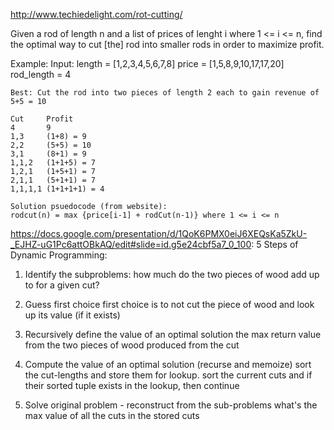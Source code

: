 http://www.techiedelight.com/rot-cutting/

Given a rod of length n and a list of prices of lenght i where 1 <= i <= n, find the optimal way to cut [the] rod into smaller rods in order to maximize profit.

Example:
    Input:
        length = [1,2,3,4,5,6,7,8]
        price = [1,5,8,9,10,17,17,20]
        rod_length = 4

    Best: Cut the rod into two pieces of length 2 each to gain revenue of 5+5 = 10

    Cut     Profit
    4       9
    1,3     (1+8) = 9
    2,2     (5+5) = 10
    3,1     (8+1) = 9
    1,1,2   (1+1+5) = 7
    1,2,1   (1+5+1) = 7
    2,1,1   (5+1+1) = 7
    1,1,1,1 (1+1+1+1) = 4

    Solution psuedocode (from website):
    rodcut(n) = max {price[i-1] + rodCut(n-1)} where 1 <= i <= n





https://docs.google.com/presentation/d/1QoK6PMX0eiJ6XEQsKa5ZkU-_EJHZ-uG1Pc6attOBkAQ/edit#slide=id.g5e24cbf5a7_0_100:
5 Steps of Dynamic Programming:

1. Identify the subproblems:
    how much do the two pieces of wood add up to for a given cut?

2. Guess first choice
    first choice is to not cut the piece of wood and look up its value (if it exists)

3. Recursively define the value of an optimal solution
    the max return value from the two pieces of wood produced from the cut

4. Compute the value of an optimal solution (recurse and memoize)
    sort the cut-lengths and store them for lookup.
    sort the current cuts and if their sorted tuple exists in the lookup, then continue

5. Solve original problem - reconstruct from the sub-problems
    what's the max value of all the cuts in the stored cuts
